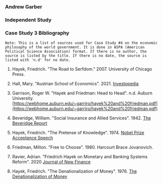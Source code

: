 ### Andrew Garber
### Independent Study 
### Case Study 3 Bibliography
```
Note: This is a list of sources used for Case Study #4 on the economic philosophy of the world government. It is done in ASPA (American Political Science Association) format. If there is no author, the source is listed by the title. If there is no date, the source is listed with 'n.d' for no date.
```
1. Hayek, Friedrich. "The Road to Serfdom." 2007. University of Chicago Press.

2. Hall, Mary. "Austrian School of Economics". 2021. [Investopedia](https://www.investopedia.com/articles/economics/09/austrian-school-of-economics.asp)

3. Garrison, Roger W. "Hayek and Friedman: Head to Head". n.d. Auburn University. [https://webhome.auburn.edu/~garriro/hayek%20and%20friedman.pdf](https://webhome.auburn.edu/~garriro/hayek%20and%20friedman.pdf)

4. Beveridge, William. "Social Insurance and Allied Services". 1942. [The Beveridge Report](http://pombo.free.fr/beveridge42.pdf)

5. Hayek, Friedrich. "The Pretense of Knowledge". 1974. [Nobel Prize Acceptance Speech](https://www.nobelprize.org/prizes/economic-sciences/1974/hayek/lecture/)

6. Friedman, Milton. "Free to Choose". 1980. Harcourt Brace Jovanovich.

7. Ravier, Adrian. "Friedrich Hayek on Monetary and Banking Systems Reform". 2020 [Journal of New Finance](https://jnf.ufm.edu/cgi/viewcontent.cgi?article=1006&context=journal)

8. Hayek, Friedrich. "The Denationalization of Money". 1976. [The Denationalization of Money](https://archive.org/details/DenationalisationOfMoneyTheArgumentRefined)